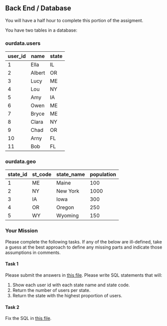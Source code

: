 ## Back End / Database

You will have a half hour to complete this portion of the assigment.

You have two tables in a database:

### ourdata.users

| user_id | name   | state |
| ------- | ------ | ----- |
| 1       | Ella   | IL    |
| 2       | Albert | OR    |
| 3       | Lucy   | ME    |
| 4       | Lou    | NY    |
| 5       | Amy    | IA    |
| 6       | Owen   | ME    |
| 7       | Bryce  | ME    |
| 8       | Clara  | NY    |
| 9       | Chad   | OR    |
| 10      | Arny   | FL    |
| 11      | Bob    | FL    |


### ourdata.geo

| state_id | st_code | state_name | population |
| -------- | ------- | ---------- | ---------- |
| 1        | ME      | Maine      | 100        |
| 2        | NY      | New York   | 1000       |
| 3        | IA      | Iowa       | 300        |
| 4        | OR      | Oregon     | 250        |
| 5        | WY      | Wyoming    | 150        |

### Your Mission

Please complete the following tasks. If any of the below are ill-defined, take a guess at the best approach to define any missing parts and indicate those assumptions in comments.

#### Task 1 

Please submit the answers in [this file](./db/task1.sql). Please write SQL statements that will:

1. Show each user id with each state name and state code.
2. Return the number of users per state.
3. Return the state with the highest proportion of users.

#### Task 2

Fix the SQL in [this file](./db/task2.sql).